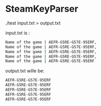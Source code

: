 # SteamKeyParser

./test input.txt > output.txt

input.txt is :
```sh
Name of the game | AEFR-G5RE-G57E-95ERF,
Name of the game | AEFR-G5RE-G57E-95ERF,
Name of the game | AEFR-G5RE-G57E-95ERF,
Name of the game | AEFR-G5RE-G57E-95ERF,
Name of the game | AEFR-G5RE-G57E-95ERF
```

output.txt wille be:
```sh
AEFR-G5RE-G57E-95ERF
AEFR-G5RE-G57E-95ERF
AEFR-G5RE-G57E-95ERF
AEFR-G5RE-G57E-95ERF
AEFR-G5RE-G57E-95ERF
```
